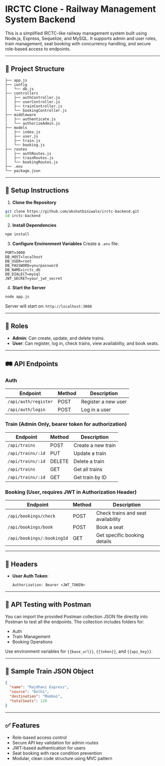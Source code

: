 # IRCTC Clone - Railway Management System Backend

This is a simplified IRCTC-like railway management system built using Node.js, Express, Sequelize, and MySQL. It supports admin and user roles, train management, seat booking with concurrency handling, and secure role-based access to endpoints.

---

## 📁 Project Structure

```
├── app.js
├── config
│   └── db.js
├── controllers
│   ├── authController.js
│   ├── userController.js
│   ├── trainController.js
│   └── bookingController.js
├── middleware
│   ├── authenticate.js
│   └── authorizeAdmin.js
├── models
│   ├── index.js
│   ├── user.js
│   ├── train.js
│   └── booking.js
├── routes
│   ├── authRoutes.js
│   ├── trainRoutes.js
│   └── bookingRoutes.js
├── .env
└── package.json
```

---

## 🚀 Setup Instructions

1. **Clone the Repository**

```bash
git clone https://github.com/akshatbiniwale/irctc-backend.git
cd irctc-backend
```

2. **Install Dependencies**

```bash
npm install
```

3. **Configure Environment Variables**
   Create a `.env` file:

```env
PORT=3000
DB_HOST=localhost
DB_USER=root
DB_PASSWORD=yourpassword
DB_NAME=irctc_db
DB_DIALECT=mysql
JWT_SECRET=your_jwt_secret
```

4. **Start the Server**

```bash
node app.js
```

Server will start on: `http://localhost:3000`

---

## 🔐 Roles

* **Admin**: Can create, update, and delete trains.
* **User**: Can register, log in, check trains, view availability, and book seats.

---

## 🛤️ API Endpoints

### Auth

| Endpoint             | Method | Description         |
| -------------------- | ------ | ------------------- |
| `/api/auth/register` | POST   | Register a new user |
| `/api/auth/login`    | POST   | Log in a user       |

### Train (Admin Only, bearer token for authorization)

| Endpoint          | Method | Description        |
| ----------------- | ------ | ------------------ |
| `/api/trains`     | POST   | Create a new train |
| `/api/trains/:id` | PUT    | Update a train     |
| `/api/trains/:id` | DELETE | Delete a train     |
| `/api/trains`     | GET    | Get all trains     |
| `/api/trains/:id` | GET    | Get train by ID    |

### Booking (User, requires JWT in Authorization Header)

| Endpoint                   | Method | Description                        |
| -------------------------- | ------ | ---------------------------------- |
| `/api/bookings/check`      | POST   | Check trains and seat availability |
| `/api/bookings/book`       | POST   | Book a seat                        |
| `/api/bookings/:bookingId` | GET    | Get specific booking details       |

---

## 📌 Headers

* **User Auth Token**:

  ```
  Authorization: Bearer <JWT_TOKEN>
  ```

---

## 🧪 API Testing with Postman

You can import the provided Postman collection JSON file directly into Postman to test all the endpoints. The collection includes folders for:

* Auth
* Train Management
* Booking Operations

Use environment variables for `{{base_url}}`, `{{token}}`, and `{{api_key}}`.

---

## 📖 Sample Train JSON Object

```json
{
  "name": "Rajdhani Express",
  "source": "Delhi",
  "destination": "Mumbai",
  "totalSeats": 120
}
```

---

## ✅ Features

* Role-based access control
* Secure API key validation for admin routes
* JWT-based authentication for users
* Seat booking with race condition prevention
* Modular, clean code structure using MVC pattern